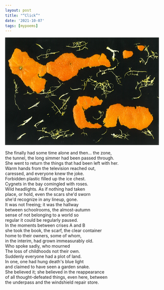 ```yaml
---
layout: post
title: "“Click”"
date: '2021-10-07'
tags: [mypoems]
---
```


![click](/assets/click.png)

She finally had some time alone and then... the zone,<br>
the tunnel, the long simmer had been passed through.<br>
She went to return the things that had been left with her. <br>
Warm hands from the television reached out,<br>
caressed, and everyone knew the joke. <br>
Forbidden plastic filled up the ice chest. <br>
Cygnets in the bay comingled with roses.<br>
Wild headlights. As if nothing had taken<br>
place, or hold, even the scars she'd sworn<br>
she'd recognize in any lineup, gone.<br>
It was not freeing; it was the hallway<br>
between schoolrooms, the almost-autumn<br>
sense of not belonging to a world so<br>
regular it could be regularly paused.<br>
In the moments between crises A and B<br>
she took the book, the scarf, the clear container<br>
home to their owners, some of whom,<br>
in the interim, had grown immeasurably old.<br>
Who spoke sadly, who mourned<br>
The loss of childhoods not their own.<br>
Suddenly everyone had a plot of land.<br>
In one, one had hung death's blue light<br>
and claimed to have seen a garden snake.<br>
She believed it; she believed in the reappearance<br>
of all thought-defeated things, even here, between<br>
the underpass and the windshield repair store.
